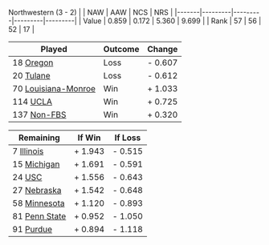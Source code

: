 Northwestern (3 - 2)
|       |   NAW   |   AAW   |   NCS   |   NRS   |
|-------|---------|---------|---------|---------|
| Value |   0.859 |   0.172 |   5.360 |   9.699 |
| Rank  |      57 |      56 |      52 |      17 |

| Played                    | Outcome    |  Change  |
|---------------------------|------------|----------|
|  18 [Oregon                ](Oregon)| Loss       | -  0.607 |
|  20 [Tulane                ](Tulane)| Loss       | -  0.612 |
|  70 [Louisiana-Monroe      ](LouisianaMonroe)| Win        | +  1.033 |
| 114 [UCLA                  ](UCLA)| Win        | +  0.725 |
| 137 [Non-FBS               ](NonFBS)| Win        | +  0.320 |

| Remaining                 |  If Win  |  If Loss |
|---------------------------|----------|----------|
|   7 [Illinois              ](Illinois)| +  1.943 | -  0.515 |
|  15 [Michigan              ](Michigan)| +  1.691 | -  0.591 |
|  24 [USC                   ](USC)| +  1.556 | -  0.643 |
|  27 [Nebraska              ](Nebraska)| +  1.542 | -  0.648 |
|  58 [Minnesota             ](Minnesota)| +  1.120 | -  0.893 |
|  81 [Penn State            ](PennState)| +  0.952 | -  1.050 |
|  91 [Purdue                ](Purdue)| +  0.894 | -  1.118 |

